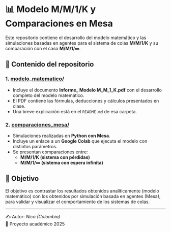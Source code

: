 # 📊 Modelo M/M/1/K y Comparaciones en Mesa

Este repositorio contiene el desarrollo del modelo matemático y las simulaciones basadas en agentes
para el sistema de colas **M/M/1/K** y su comparación con el caso **M/M/1/∞**.

## 📂 Contenido del repositorio

### 1. [modelo_matematico/](./data)
- Incluye el documento **Informe_ Modelo M_M_1_K.pdf** con el desarrollo completo del modelo matemático.
- El PDF contiene las fórmulas, deducciones y cálculos presentados en clase.  
- Una breve explicación está en el `README.md` de esa carpeta.

### 2. [comparaciones_mesa/](./comparaciones_mesa)
- Simulaciones realizadas en **Python con Mesa**.  
- Incluye un enlace a un **Google Colab** que ejecuta el modelo con distintos parámetros.  
- Se presentan comparaciones entre:  
  - **M/M/1/K (sistema con pérdidas)**  
  - **M/M/1/∞ (sistema con espera infinita)**  

## 🚀 Objetivo
El objetivo es contrastar los resultados obtenidos analíticamente (modelo matemático) con los obtenidos por simulación basada en agentes (Mesa), para validar y visualizar el comportamiento de los sistemas de colas.

---
✍️ Autor: *Nico (Colombia)*  
📅 Proyecto académico 2025
